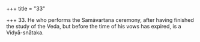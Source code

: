 +++
title = "33"

+++
33. He who performs the Samāvartana ceremony, after having finished the study of the Veda, but before the time of his vows has expired, is a Vidyā-snātaka.

